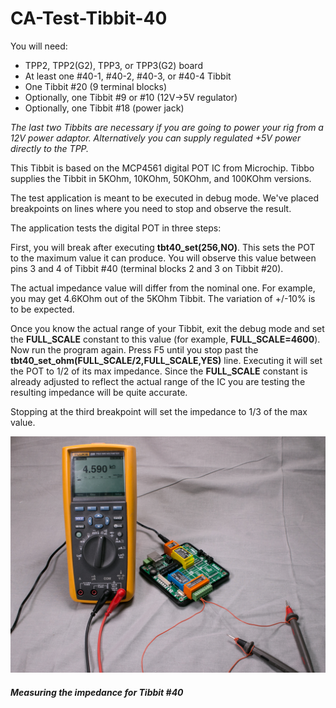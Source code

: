 # CA-Test-Tibbit-40

You will need:

- TPP2, TPP2(G2), TPP3, or TPP3(G2) board
- At least one #40-1, #40-2, #40-3, or #40-4 Tibbit
- One Tibbit #20 (9 terminal blocks)
- Optionally, one Tibbit #9 or #10 (12V->5V regulator)
- Optionally, one Tibbit #18 (power jack)

*The last two Tibbits are necessary if you are going to power your rig from a 12V power adaptor. Alternatively you can supply regulated +5V power directly to the TPP.*

This Tibbit is based on the MCP4561 digital POT IC from Microchip. Tibbo supplies the Tibbit in 5KOhm, 10KOhm, 50KOhm, and 100KOhm versions.

The test application is meant to be executed in debug mode. We've placed breakpoints on lines where you need to stop and observe the result.

The application tests the digital POT in three steps:

First, you will break after executing **tbt40_set(256,NO)**. This sets the POT to the maximum value it can produce. You will observe this value between pins 3 and 4 of Tibbit #40 (terminal blocks 2 and 3 on Tibbit #20).

The actual impedance value will differ from the nominal one. For example, you may get 4.6KOhm out of the 5KOhm Tibbit. The variation of +/-10% is to be expected.

Once you know the actual range of your Tibbit, exit the debug mode and set the **FULL_SCALE** constant to this value (for example, **FULL_SCALE=4600**). Now run the program again. Press F5 until you stop past the **tbt40_set_ohm(FULL_SCALE/2,FULL_SCALE,YES)** line. Executing it will set the POT to 1/2 of its max impedance. Since the **FULL_SCALE** constant is already adjusted to reflect the actual range of the IC you are testing the resulting impedance will be quite accurate.

Stopping at the third breakpoint will set the impedance to 1/3 of the max value.



![](READMEImages/I2C_tibbit-40-1.jpg)

##### Measuring the impedance for Tibbit #40

```

```



